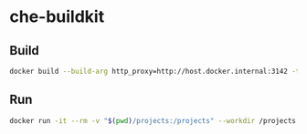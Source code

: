 # che-buildkit

## Build

```sh
docker build --build-arg http_proxy=http://host.docker.internal:3142 -t mikoto2000/che-buildkit .
```

## Run

```sh
docker run -it --rm -v "$(pwd)/projects:/projects" --workdir /projects -v "$HOME/.m2:/root/.m2" -v "/var/run/docker.sock:/var/run/docker.sock" mikoto2000/che-buildkit
```

